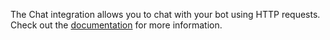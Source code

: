 The Chat integration allows you to chat with your bot using HTTP requests. Check out the [documentation](https://phasm.com/reference/introduction) for more information.
